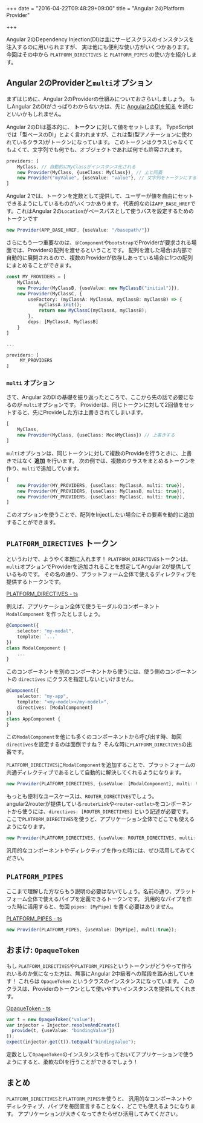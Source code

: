 +++
date = "2016-04-22T09:48:29+09:00"
title = "Angular 2のPlatform Provider"

+++

Angular 2のDependency Injection(DI)は主にサービスクラスのインスタンスを注入するのに用いられますが、
実は他にも便利な使い方がいくつかあります。
今回はその中から `PLATFORM_DIRECTIVES` と `PLATFORM_PIPES` の使い方を紹介します。

<!--more -->

## Angular 2のProviderと`multi`オプション
まずはじめに、Angular 2のProviderの仕組みについておさらいしましょう。
もしAngular 2のDIがさっぱりわからない方は、先に [Angular2のDIを知る](http://qiita.com/laco0416/items/61eed550d1f6070b36ab) を読むといいかもしれません。

Angular 2のDIは基本的に、 **トークン** に対して値をセットします。
TypeScriptでは「型ベースのDI」とよく言われますが、これは型(型アノテーションに使われているクラス)がトークンになっています。
このトークンはクラスじゃなくてもよくて、文字列でも何でも、オブジェクトであれば何でも許容されます。

```ts
providers: [
    MyClass, // 自動的にMyClassがインスタンス化される
    new Provider(MyClass, {useClass: MyClass}), // 上と同義
    new Provider("myValue", {useValue: "value"}, // 文字列をトークンにする 
]    
```

Angular 2では、トークンを定数として提供して、ユーザーが値を自由にセットできるようにしているものがいくつかあります。
代表的なのは`APP_BASE_HREF`です。これはAngular 2の`Location`がベースパスとして使うバスを設定するためのトークンです

```ts
new Provider(APP_BASE_HREF, {useValue: "/basepath/"})
```

さらにもう一つ重要なのは、`＠Component`や`bootstrap`でProviderが要求される場面では、Providerの配列を渡せるということです。
配列を渡した場合は内部で自動的に展開されるので、複数のProviderが依存しあっている場合に1つの配列にまとめることができます。

```ts
const MY_PROVIDERS = [
    MyClassA,
    new Provider(MyClassB, {useValue: new MyClassB("initial")}),
    new Provider(MyClassC, {
        useFactory: (myClassA: MyClassA, myClassB: myClassB) => {
            myClassA.init();
            return new MyClassC(myClassA, myClassB);
        },
        deps: [MyClassA, MyClassB]
    }
]

...

providers: [
     MY_PROVIDERS
]    
``` 

### `multi` オプション
さて、Angular 2のDIの基礎を振り返ったところで、ここから先の話で必要になるのが `multi`オプションです。
Providerは、同じトークンに対して2回値をセットすると、先にProvideした方は上書きされてしまいます。

```ts
[
    MyClass,
    new Provider(MyClass, {useClass: MockMyClass}) // 上書きする
]
``` 

`multi`オプションは、同じトークンに対して複数のProvideを行うときに、上書きではなく **追加** を行います。
次の例では、複数のクラスをまとめるトークンを作り、`multi`で追加しています。

```ts
[
    new Provider(MY_PROVIDERS, {useClass: MyClassA, multi: true}),
    new Provider(MY_PROVIDERS, {useClass: MyClassB, multi: true}),
    new Provider(MY_PROVIDERS, {useClass: MyClassC, multi: true}),
]
```

このオプションを使うことで、配列をInjectしたい場合にその要素を動的に追加することができます。

## `PLATFORM_DIRECTIVES` トークン
というわけで、ようやく本題に入れます！
`PLATFORM_DIRECTIVES`トークンは、`multi`オプションでProviderを追加されることを想定してAngular 2が提供しているものです。
その名の通り、プラットフォーム全体で使えるディレクティブを提供するトークンです。

[PLATFORM_DIRECTIVES - ts](https://angular.io/docs/ts/latest/api/core/PLATFORM_DIRECTIVES-let.html)

例えば、アプリケーション全体で使うモーダルのコンポーネント `ModalComponent` を作ったとしましょう。

```ts
@Component({
    selector: "my-modal",
    template: `...`
})
class ModalComponent {
    ...
}
``` 

このコンポーネントを別のコンポーネントから使うには、使う側のコンポーネントの `directives` にクラスを指定しないといけません。

```ts
@Component({
    selector: "my-app",
    template: "<my-model></my-model>",
    directives: [ModalComponent]
})
class AppComponent {
}
```

この`ModalComponent`を他にも多くのコンポーネントから呼び出す時、毎回`directives`を設定するのは面倒ですね？
そんな時に`PLATFORM_DIRECTIVES`の出番です。

`PLATFORM_DIRECTIVES`に`ModalComponent`を追加することで、プラットフォームの共通ディレクティブであるとして自動的に解決してくれるようになります。

```ts
new Provider(PLATFORM_DIRECTIVES, {useValue: [ModalComponent], multi: true})
```

もっとも便利なユースケースは、`ROUTER_DIRECTIVES`でしょう。
angular2/routerが提供している`routerLink`や`<router-outlet>`をコンポーネントから使うには、`directives: [ROUTER_DIRECTIVES]` という記述が必要です。
ここで`PLATFORM_DIRECTIVES`を使うと、アプリケーション全体でどこでも使えるようになります。

```ts
new Provider(PLATFORM_DIRECTIVES, {useValue: ROUTER_DIRECTIVES, multi: true})
```

汎用的なコンポーネントやディレクティブを作った時には、ぜひ活用してみてください。

## `PLATFORM_PIPES`
ここまで理解した方ならもう説明の必要はないでしょう。名前の通り、プラットフォーム全体で使えるパイプを定義できるトークンです。
汎用的なパイプを作った時に活用すると、毎回 `pipes: [MyPipe]` を書く必要はありません。

[PLATFORM_PIPES - ts](https://angular.io/docs/ts/latest/api/compiler/PLATFORM_PIPES-let.html)

```ts
new Provider(PLATFORM_PIPES, {useValue: [MyPipe], multi:true});
``` 

## おまけ: `OpaqueToken`
もし `PLATFORM_DIRECTIVES`や`PLATFORM_PIPES`というトークンがどうやって作られいるのか気になった方は、無事にAngular 2中級者への階段を踏み出しています！
これらは `OpaqueToken` というクラスのインスタンスになっています。
このクラスは、Providerのトークンとして使いやすいインスタンスを提供してくれます。

[OpaqueToken - ts](https://angular.io/docs/ts/latest/api/core/OpaqueToken-class.html)

```ts
var t = new OpaqueToken("value");
var injector = Injector.resolveAndCreate([
  provide(t, {useValue: "bindingValue"})
]);
expect(injector.get(t)).toEqual("bindingValue");
```

定数として`OpaqueToken`のインスタンスを作っておいてアプリケーションで使うようにすると、柔軟なDIを行うことができるでしょう！

## まとめ
`PLATFORM_DIRECTIVES`と`PLATFORM_PIPES`を使うと、
汎用的なコンポーネントやディレクティブ、パイプを毎回宣言することなく、どこでも使えるようになります。
アプリケーションが大きくなってきたらぜひ活用してみてください。

